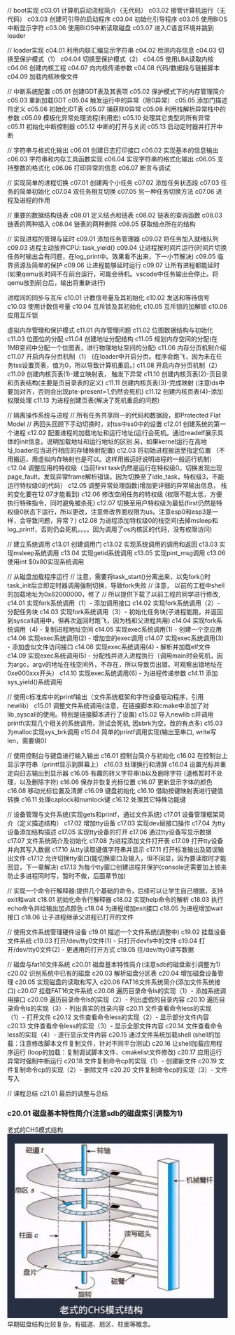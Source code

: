 
// boot实现
c03.01 计算机启动流程简介（无代码）
c03.02 接管计算机运行（无代码）
c03.03 创建可引导的启动程序
c03.04 初始化引导程序
c03.05 使用BIOS中断显示字符
c03.06 使用BIOS中断读取磁盘
c03.07 进入C语言环境并跳到loader

// loader实现
c04.01 利用内联汇编显示字符串
c04.02 检测内存信息
c04.03 切换至保护模式（1）
c04.04 切换至保护模式（2）
c04.05 使用LBA读取内核
c04.06 创建内核工程
c04.07 向内核传递参数
c04.08 代码/数据段与链接脚本
c04.09 加载内核映像文件

// 中断系统配置
c05.01 创建GDT表及其表项
c05.02 保护模式下的内存管理简介
c05.03 重新加载GDT
c05.04 触发运行中的异常（除0异常）
c05.05 添加门描述符定义
c05.06 初始化IDT表
c05.07 捕获除0异常
c05.08 利用栈解析异常栈中的参数
c05.09 模板化异常处理流程(利用宏)
c05.10 处理其它类型的所有异常
c05.11 初始化中断控制器
c05.12 中断的打开与关闭
c05.13 启动定时器并打开中断

// 字符串与格式化输出
c06.01 创建日志打印接口
c06.02 实现基本的信息输出
c06.03 字符串和内存工具函数实现
c06.04 实现字符串的格式化输出
c06.05 支持整数的格式化
c06.06 打印异常的信息
c06.07 断言与调试

// 实现简单的进程切换
c07.01 创建两个小任务
c07.02 添加任务状态段
c07.03 任务的简单初始化
c07.04 双任务相互切换
c07.05 另一种任务切换方法
c07.06 进程及进程的作用

// 重要的数据结构链表
c08.01 定义结点和链表
c08.02 链表的查询函数
c08.03 链表的两种插入
c08.04 链表的两种删除
c08.05 获取结点所在的结构

// 实现进程的管理与延时
c09.01 添加任务管理器
c09.02 将任务加入就绪队列
c09.03 进程主动放弃CPU: task_yield()
c09.04 让进程按时间片运行(时间片切换任务时输出会有问题，在log_print中。效果看不出来，下一小节解决)
c09.05 临界资源及简单的保护
c09.06 让进程能够延时运行
c09.07 让所有进程都能延时(如果qemu长时间不在前台运行，可能会待机。vscode中任务输出会停止。将qemu放到前台后，输出将重新进行)

进程间的同步与互斥
c10.01 计数信号量及其初始化
c10.02 发送和等待信号
c10.03 使用计数信号量
c10.04 互斥锁及其初始化
c10.05 互斥锁的加解锁
c10.06 应用互斥锁

虚拟内存管理和保护模式
c11.01 内存管理问题
c11.02 位图数据结构与初始化
c11.03 位图位的分配
c11.04 创建地址分配结构
c11.05 规划内存空间的分配(在1MB空间中分配一个位图表，进行物理地址空间的分配)
c11.06 内存分页机制介绍
c11.07 开启内存分页机制（1） (在loader中开启分页。程序会跑飞，因为未在任务tss设置页表，值为0，所以导致计算机重启。)
c11.08 开启内存分页机制（2）
c11.09 创建内核页表(1)-建立映射表， 触发下异常
c11.10 创建内核页表(2)-页目录和页表结构(主要是页目录表的定义)
c11.11 创建内核页表(3)-完成映射 (注意lds中要加对齐，否则会出现pte-present=1,仍然会死机)
c11.12 创建内核页表(4)-添加权限处理
c11.13 为进程创建页表(解决了死机重启的问题)

// 隔离操作系统与进程
// 所有任务共享同一的代码和数据段，即Protected Flat Model
// 再回头回顾下手动切换时，对tss中ss0中的设置
c12.01 创建系统的第一个进程
c12.02 配置进程的加载地址和运行地址(运行会死机。通过readelf展示具体的init信息，说明加载地址和运行地址的区别.另，如果kernel运行在高地址,loader应当进行相应的存储映射配置)
c12.03 将初始进程搬运至指定位置 （不用搬运，用虚拟内存映射也是可以。这样用搬运好说明进程的一般运行机制）
c12.04 调整应用的特权级（当前first task仍然是运行在特权级0。切换发现出现page_fault，发现异常frame解析错误。因为切换至了idle_task，特权级3，不能运行特权级0的代码）
c12.05 调整异常处理函数(增加更详细的异常输出信息， 栈的变化要在12.07才能看到)
c12.06 修改空闲任务的特权级 (权限不能太低，方便执行特殊指令，同时避免被杀死)
c12.07 切换至用户特权级为最低(first仍然是特权级0状态下运行，所以更改，注意修改界面权限为us。注意esp0和esp3是一样，会导致问题，异常？)
c12.08 为进程添加特权级0的栈空间(去掉msleep和log_printf，否则仍会死机，。。。因为调用了os内核区的代码，没有权限访问)

// 建立系统调用
c13.01 创建调用门
c13.02 实现系统调用的调用和返回
c13.03 实现msleep系统调用
c13.04 实现getid系统调用
c13.05 实现pint_msg调用
c13.06 使用int $0x80实现系统调用

// 从磁盘加载程序运行
// 注意，需要将task_start()分离出来，以免fork()时task_init后立即定时器调用强制切换，导致fork失败
// 注意， 以前的工程中shell的加载地址为0x82000000，修了
// 所以提供下载了以前工程的同学进行修改,
c14.01 实现fork系统调用（1）- 添加调用接口
c14.02 实现fork系统调用（2）- 分配任务块
c14.03 实现fork系统调用（3）- 初始化任务块(子进程能跑，并返回到syscall调用中，但再次返回时跑飞，因为栈和父进程共用)
c14.04 实现fork系统调用（4) - 复制进程地址空间
c14.05 实现exec系统调用(1) - 创建一个空应用
c14.06 实现exec系统调用(2) - 增加空的exec调用
c14.07 实现exec系统调用(3) - 添加虚似文件访问接口
c14.08 实现exec系统调用(4) - 解析并加载elf文件
c14.09 实现exec系统调用(5) - 分配栈并进入进程执行（调用main时会死机，因为argc，argv的地址在栈空间外，不存在，所以导致页出错。可观察出错地址在0xe000xxx开头）
c14.10 实现exec系统调用(6) - 为进程传递参数
c14.11 添加sys_yield()系统调用

// 使用c标准库中的printf输出（文件系统框架和字符设备驱动程序，引用newlib）
c15.01 调整文件系统调用(注意，在链接脚本和cmake中添加了对lib_syscall的使用。特别是链接脚本进行了设置)
c15.02 导入newlib c并调用printf(实现几个相关的系统调用，测试会死机, 因sbrk为空。改的有点多)
c15.03 为malloc实现sys_brk调用
c15.04 简单的printf调用实现(输出至串口, write写len，需要填0)

// 使用控制台与键盘进行输入输出
c16.01 控制台简介与初始化
c16.02 在控制台上显示字符串（printf显示到屏幕上）
c16.03 处理换行和清屏
c16.04 设置光标并重定向日志输出到显示器
c16.05 有趣的转义字符串\b以及删除字符 (退格暂时不处理，以及删除字符)
c16.06 保存并恢复光标位置
c16.07 更新显示字体的颜色
c16.08 移动光标位置及清屏
c16.09 键盘初始化
c16.10 借助按键映射表进行键值转换
c16.11 处理caplock和numlock键
c16.12 处理其它特殊功能键

// 设备管理与文件系统(实现gets和printf，通过文件系统)
c17.01 设备管理框架简介（定义描述结构）
c17.02 增加tty设备
c17.03 实现dev层接口操作
c17.04 为tty设备添加结构描述
c17.05 实现tty设备的打开
c17.06 通过tty设备写显示数据
c17.07 文件系统简介及初始化
c17.08 为进程添加文件打开表
c17.09 打开tty设备并向其写入数据
c17.10 从tty读取键值字符串并显示
c17.11 打开标准输出及错误输出文件
c17.12 允许切换tty窗口(能切换窗口及输入，但不回显，因为要读取时才能回显，下一章解决)
c17.13 为每个tty窗口创建进程并保护(console还需要加上锁来防止多进程同时写，暂时不做，后面章节加)

// 实现一个命令行解释器:提供几个基础的命令，后续可以让学生自己根据，支持exit和wait
c18.01 初始化命令行解释器
c18.02 实现help命令的解析
c18.03 执行echo命令并给输出加点颜色
c18.04 为进程增加exit接口
c18.05 为进程增加wait接口
c18.06 让子进程继承父进程已打开的文件

// 使用文件系统管理硬件设备
c19.01 描述一个文件系统(调整中)
c19.02 挂载设备文件系统
c19.03 打开/dev/tty0文件(1) - 只打开devfs中的文件
c19.04 打开/dev/tty0文件(2) - 更通用的打开方式
c19.05 往/dev/tty0读写数据

// 磁盘与fat16文件系统
c20.01 磁盘基本特性简介(注意sdb的磁盘索引调整为1)
c20.02 识别系统中已有的磁盘
c20.03 解析磁盘分区表
c20.04 增加磁盘设备管理
c20.05 实现磁盘的读取和写入
c20.06 FAT16文件系统简介(添加文件系统接口)
c20.07 挂载FAT16文件系统
c20.08 遍历目录命令ls的实现（1）- 添加系统调用接口
c20.09 遍历目录命令ls的实现（2）- 列出虚假的目录内容
c20.10 遍历目录命令ls的实现（3）- 列出真实的目录内容
c20.11 文件查看命令less的实现（1）- 打开文件
c20.12 文件查看命令less的实现（2）- 显示部分文件内容
c20.13 文件查看命令less的实现（3）- 显示全部文件内容
c20.14 文件查看命令less的实现（4）- 逐行显示文件内容
c20.15 通过文件系统加载shell (shell的加载：注意修改脚本文件复制文件，针对不同平台测试)
c20.16 让shell加载应用程序运行 (loop的加载：复制调试脚本文件、cmakelist文件修改)
c20.17 应用运行异常时强制中断运行
c20.18 文件复制命令cp的实现（1）- 创建新文件
c20.19 文件复制命令cp的实现（2）- 删除文件
c20.20 文件复制命令cp的实现（3）- 文件写入

// 课程总结
c21.01 最后的调整与总结


### c20.01 磁盘基本特性简介(注意sdb的磁盘索引调整为1)

老式的CHS模式结构
![Alt text](doc/%E8%80%81%E5%BC%8FCHS%E6%A8%A1%E5%BC%8F%E7%BB%93%E6%9E%84.png)
早期磁盘结构比较复杂，有磁道、扇区、柱面等概念。


